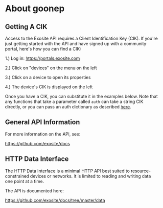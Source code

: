 About goonep
============

Getting A CIK
-------------

Access to the Exosite API requires a Client Identification Key (CIK). 
If you're just getting started with the API and have signed up with a 
community portal, here's how you can find a CIK:

1.) Log in: https://portals.exosite.com

2.) Click on "devices" on the menu on the left

3.) Click on a device to open its properties

4.) The device's CIK is displayed on the left

Once you have a CIK, you can substitute it in the examples below. Note that any functions that take a parameter called `auth` can take a string CIK directly, or you can pass an auth dictionary as described [here](http://docs.exosite.com/rpc/#authentication).


General API Information
-----------------------

For more information on the API, see:

https://github.com/exosite/docs

HTTP Data Interface
-------------------

The HTTP Data Interface is a minimal HTTP API best suited to resource-constrained 
devices or networks. It is limited to reading and writing data one point at a 
time.

The API is documented here:

https://github.com/exosite/docs/tree/master/data